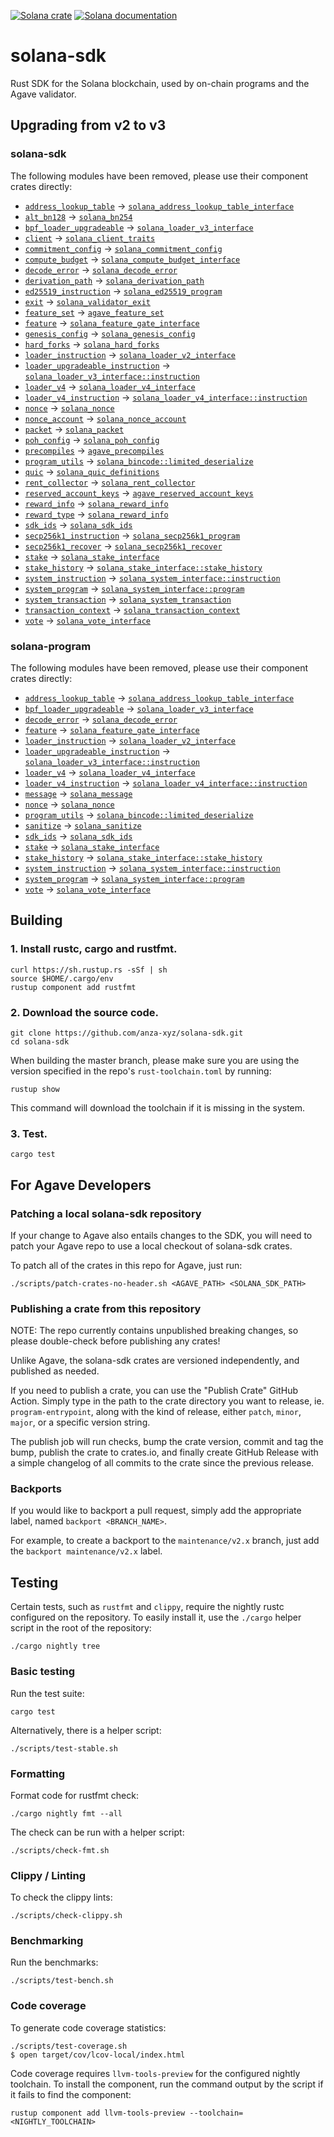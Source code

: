 [![Solana crate](https://img.shields.io/crates/v/solana-sdk.svg)](https://crates.io/crates/solana-sdk)
[![Solana documentation](https://docs.rs/solana-sdk/badge.svg)](https://docs.rs/solana-sdk)

# solana-sdk

Rust SDK for the Solana blockchain, used by on-chain programs and the Agave
validator.

## Upgrading from v2 to v3

### solana-sdk

The following modules have been removed, please use their component crates
directly:

* [`address_lookup_table`](https://docs.rs/solana-sdk/latest/solana_sdk/address_lookup_table) -> [`solana_address_lookup_table_interface`](https://docs.rs/solana-address-lookup-table-interface/latest/solana_address_lookup_table_interface/)
* [`alt_bn128`](https://docs.rs/solana-sdk/latest/solana_sdk/alt_bn128) -> [`solana_bn254`](https://docs.rs/solana-bn254/latest/solana_bn254)
* [`bpf_loader_upgradeable`](https://docs.rs/solana-sdk/latest/solana_sdk/bpf_loader_upgradeable) -> [`solana_loader_v3_interface`](https://docs.rs/solana-loader-v3-interface/latest/solana_loader_v3_interface)
* [`client`](https://docs.rs/solana-sdk/latest/solana_sdk/client) -> [`solana_client_traits`](https://docs.rs/solana-client-traits/latest/solana_client_traits)
* [`commitment_config`](https://docs.rs/solana-sdk/latest/solana_sdk/commitment_config) -> [`solana_commitment_config`](https://docs.rs/solana-commitment-config/latest/solana_commitment_config)
* [`compute_budget`](https://docs.rs/solana-sdk/latest/solana_sdk/compute_budget) -> [`solana_compute_budget_interface`](https://docs.rs/solana-compute-budget-interface/latest/solana_compute_budget_interface)
* [`decode_error`](https://docs.rs/solana-sdk/latest/solana_sdk/decode_error) -> [`solana_decode_error`](https://docs.rs/solana-decode-error/latest/solana_decode_error)
* [`derivation_path`](https://docs.rs/solana-sdk/latest/solana_sdk/derivation_path) -> [`solana_derivation_path`](https://docs.rs/solana-derivation-path/latest/solana_derivation_path)
* [`ed25519_instruction`](https://docs.rs/solana-sdk/latest/solana_sdk/ed25519_instruction) -> [`solana_ed25519_program`](https://docs.rs/solana-ed25519-program/latest/solana_ed25519_program)
* [`exit`](https://docs.rs/solana-sdk/latest/solana_sdk/exit) -> [`solana_validator_exit`](https://docs.rs/solana-validator-exit/latest/solana_validator_exit)
* [`feature_set`](https://docs.rs/solana-sdk/latest/solana_sdk/feature_set) -> [`agave_feature_set`](https://docs.rs/agave-feature-set/latest/agave_feature_set)
* [`feature`](https://docs.rs/solana-sdk/latest/solana_sdk/feature) -> [`solana_feature_gate_interface`](https://docs.rs/solana-feature-gate-interface/latest/solana_feature_gate_interface)
* [`genesis_config`](https://docs.rs/solana-sdk/latest/solana_sdk/genesis_config) -> [`solana_genesis_config`](https://docs.rs/solana-genesis-config/latest/solana_genesis_config)
* [`hard_forks`](https://docs.rs/solana-sdk/latest/solana_sdk/hard_forks) -> [`solana_hard_forks`](https://docs.rs/solana-hard-forks/latest/solana_hard_forks)
* [`loader_instruction`](https://docs.rs/solana-sdk/latest/solana_sdk/loader_instruction) -> [`solana_loader_v2_interface`](https://docs.rs/solana-loader-v2-interface/latest/solana_loader_v2_interface)
* [`loader_upgradeable_instruction`](https://docs.rs/solana-sdk/latest/solana_sdk/loader_upgradeable_instruction) -> [`solana_loader_v3_interface::instruction`](https://docs.rs/solana-loader-v3-interface/latest/solana_loader_v3_interface/instruction)
* [`loader_v4`](https://docs.rs/solana-sdk/latest/solana_sdk/loader_v4) -> [`solana_loader_v4_interface`](https://docs.rs/solana-loader-v4-interface/latest/solana_loader_v4_interface)
* [`loader_v4_instruction`](https://docs.rs/solana-sdk/latest/solana_sdk/loader_v4_instruction) -> [`solana_loader_v4_interface::instruction`](https://docs.rs/solana-loader-v4-interface/latest/solana_loader_v4_interface/instruction)
* [`nonce`](https://docs.rs/solana-sdk/latest/solana_sdk/nonce) -> [`solana_nonce`](https://docs.rs/solana-nonce/latest/solana_nonce)
* [`nonce_account`](https://docs.rs/solana-sdk/latest/solana_sdk/nonce_account) -> [`solana_nonce_account`](https://docs.rs/solana-nonce-account/latest/solana_nonce_account)
* [`packet`](https://docs.rs/solana-sdk/latest/solana_sdk/packet) -> [`solana_packet`](https://docs.rs/solana-packet/latest/solana_packet)
* [`poh_config`](https://docs.rs/solana-sdk/latest/solana_sdk/poh_config) -> [`solana_poh_config`](https://docs.rs/solana-poh-config/latest/solana_poh_config)
* [`precompiles`](https://docs.rs/solana-sdk/latest/solana_sdk/precompiles) -> [`agave_precompiles`](https://docs.rs/agave-precompiles/latest/agave_precompiles)
* [`program_utils`](https://docs.rs/solana-sdk/latest/solana_sdk/program_utils) -> [`solana_bincode::limited_deserialize`](https://docs.rs/solana-bincode/latest/solana_bincode)
* [`quic`](https://docs.rs/solana-sdk/latest/solana_sdk/quic) -> [`solana_quic_definitions`](https://docs.rs/solana-quic-definitions/latest/solana_quic_definitions)
* [`rent_collector`](https://docs.rs/solana-sdk/latest/solana_sdk/rent_collector) -> [`solana_rent_collector`](https://docs.rs/solana-rent-collector/latest/solana_rent_collector)
* [`reserved_account_keys`](https://docs.rs/solana-sdk/latest/solana_sdk/reserved_account_keys) -> [`agave_reserved_account_keys`](https://docs.rs/agave-reserved-account-keys/latest/agave_reserved_account_keys)
* [`reward_info`](https://docs.rs/solana-sdk/latest/solana_sdk/reward_info) -> [`solana_reward_info`](https://docs.rs/solana-reward-info/latest/solana_reward_info)
* [`reward_type`](https://docs.rs/solana-sdk/latest/solana_sdk/reward_type) -> [`solana_reward_info`](https://docs.rs/solana-reward-info/latest/solana_reward_info)
* [`sdk_ids`](https://docs.rs/solana-sdk/latest/solana_sdk/sdk_ids) -> [`solana_sdk_ids`](https://docs.rs/solana-sdk-ids/latest/solana_sdk_ids)
* [`secp256k1_instruction`](https://docs.rs/solana-sdk/latest/solana_sdk/secp256k1_instruction) -> [`solana_secp256k1_program`](https://docs.rs/solana-secp256k1-program/latest/solana_secp256k1_program)
* [`secp256k1_recover`](https://docs.rs/solana-sdk/latest/solana_sdk/secp256k1_recover) -> [`solana_secp256k1_recover`](https://docs.rs/solana-secp256k1-recover/latest/solana_secp256k1_recover)
* [`stake`](https://docs.rs/solana-sdk/latest/solana_sdk/stake) -> [`solana_stake_interface`](https://docs.rs/solana-stake-interface/latest/solana_stake_interface)
* [`stake_history`](https://docs.rs/solana-sdk/latest/solana_sdk/stake_history) -> [`solana_stake_interface::stake_history`](https://docs.rs/solana-stake-interface/latest/solana_stake_interface/stake_history)
* [`system_instruction`](https://docs.rs/solana-sdk/latest/solana_sdk/system_instruction) -> [`solana_system_interface::instruction`](https://docs.rs/solana-system-interface/latest/solana_system_interface/instruction)
* [`system_program`](https://docs.rs/solana-sdk/latest/solana_sdk/system_program) -> [`solana_system_interface::program`](https://docs.rs/solana-system-interface/latest/solana_system_interface/program)
* [`system_transaction`](https://docs.rs/solana-sdk/latest/solana_sdk/system_transaction) -> [`solana_system_transaction`](https://docs.rs/solana-system-transaction/latest/solana_system_transaction)
* [`transaction_context`](https://docs.rs/solana-sdk/latest/solana_sdk/transaction_context) -> [`solana_transaction_context`](https://docs.rs/solana-transaction-context/latest/solana_transaction_context)
* [`vote`](https://docs.rs/solana-sdk/latest/solana_sdk/vote) -> [`solana_vote_interface`](https://docs.rs/solana-vote-interface/latest/solana_vote_interface)

### solana-program

The following modules have been removed, please use their component crates
directly:

* [`address_lookup_table`](https://docs.rs/solana-program/latest/solana_program/address_lookup_table) -> [`solana_address_lookup_table_interface`](https://docs.rs/solana-address-lookup-table-interface/latest/solana_address_lookup_table_interface/)
* [`bpf_loader_upgradeable`](https://docs.rs/solana-program/latest/solana_program/bpf_loader_upgradeable) -> [`solana_loader_v3_interface`](https://docs.rs/solana-loader-v3-interface/latest/solana_loader_v3_interface)
* [`decode_error`](https://docs.rs/solana-program/latest/solana_program/decode_error) -> [`solana_decode_error`](https://docs.rs/solana-decode-error/latest/solana_decode_error)
* [`feature`](https://docs.rs/solana-program/latest/solana_program/feature) -> [`solana_feature_gate_interface`](https://docs.rs/solana-feature-gate-interface/latest/solana_feature_gate_interface)
* [`loader_instruction`](https://docs.rs/solana-program/latest/solana_program/loader_instruction) -> [`solana_loader_v2_interface`](https://docs.rs/solana-loader-v2-interface/latest/solana_loader_v2_interface)
* [`loader_upgradeable_instruction`](https://docs.rs/solana-program/latest/solana_program/loader_upgradeable_instruction) -> [`solana_loader_v3_interface::instruction`](https://docs.rs/solana-loader-v3-interface/latest/solana_loader_v3_interface/instruction)
* [`loader_v4`](https://docs.rs/solana-program/latest/solana_program/loader_v4) -> [`solana_loader_v4_interface`](https://docs.rs/solana-loader-v4-interface/latest/solana_loader_v4_interface)
* [`loader_v4_instruction`](https://docs.rs/solana-program/latest/solana_program/loader_v4_instruction) -> [`solana_loader_v4_interface::instruction`](https://docs.rs/solana-loader-v4-interface/latest/solana_loader_v4_interface/instruction)
* [`message`](https://docs.rs/solana-program/latest/solana_program/message) -> [`solana_message`](https://docs.rs/solana-message/latest/solana_message)
* [`nonce`](https://docs.rs/solana-program/latest/solana_program/nonce) -> [`solana_nonce`](https://docs.rs/solana-nonce/latest/solana_nonce)
* [`program_utils`](https://docs.rs/solana-program/latest/solana_program/program_utils) -> [`solana_bincode::limited_deserialize`](https://docs.rs/solana-bincode/latest/solana_bincode)
* [`sanitize`](https://docs.rs/solana-program/latest/solana_program/sanitize) -> [`solana_sanitize`](https://docs.rs/solana-sanitize/latest/solana_sanitize)
* [`sdk_ids`](https://docs.rs/solana-program/latest/solana_program/sdk_ids) -> [`solana_sdk_ids`](https://docs.rs/solana-sdk-ids/latest/solana_sdk_ids)
* [`stake`](https://docs.rs/solana-program/latest/solana_program/stake) -> [`solana_stake_interface`](https://docs.rs/solana-stake-interface/latest/solana_stake_interface)
* [`stake_history`](https://docs.rs/solana-program/latest/solana_program/stake_history) -> [`solana_stake_interface::stake_history`](https://docs.rs/solana-stake-interface/latest/solana_stake_interface/stake_history)
* [`system_instruction`](https://docs.rs/solana-program/latest/solana_program/system_instruction) -> [`solana_system_interface::instruction`](https://docs.rs/solana-system-interface/latest/solana_system_interface/instruction)
* [`system_program`](https://docs.rs/solana-program/latest/solana_program/system_program) -> [`solana_system_interface::program`](https://docs.rs/solana-system-interface/latest/solana_system_interface/program)
* [`vote`](https://docs.rs/solana-program/latest/solana_program/vote) -> [`solana_vote_interface`](https://docs.rs/solana-vote-interface/latest/solana_vote_interface)

## Building

### **1. Install rustc, cargo and rustfmt.**

```console
curl https://sh.rustup.rs -sSf | sh
source $HOME/.cargo/env
rustup component add rustfmt
```

### **2. Download the source code.**

```console
git clone https://github.com/anza-xyz/solana-sdk.git
cd solana-sdk
```

When building the master branch, please make sure you are using the version
specified in the repo's `rust-toolchain.toml` by running:

```console
rustup show
```

This command will download the toolchain if it is missing in the system.

### **3. Test.**

```console
cargo test
```

## For Agave Developers

### Patching a local solana-sdk repository

If your change to Agave also entails changes to the SDK, you will need to patch
your Agave repo to use a local checkout of solana-sdk crates.

To patch all of the crates in this repo for Agave, just run:

```console
./scripts/patch-crates-no-header.sh <AGAVE_PATH> <SOLANA_SDK_PATH>
```

### Publishing a crate from this repository

NOTE: The repo currently contains unpublished breaking changes, so please
double-check before publishing any crates!

Unlike Agave, the solana-sdk crates are versioned independently, and published
as needed.

If you need to publish a crate, you can use the "Publish Crate" GitHub Action.
Simply type in the path to the crate directory you want to release, ie.
`program-entrypoint`, along with the kind of release, either `patch`, `minor`,
`major`, or a specific version string.

The publish job will run checks, bump the crate version, commit and tag the
bump, publish the crate to crates.io, and finally create GitHub Release with
a simple changelog of all commits to the crate since the previous release.

### Backports

If you would like to backport a pull request, simply add the appropriate label,
named `backport <BRANCH_NAME>`.

For example, to create a backport to the `maintenance/v2.x` branch, just add the
`backport maintenance/v2.x` label.

## Testing

Certain tests, such as `rustfmt` and `clippy`, require the nightly rustc
configured on the repository. To easily install it, use the `./cargo` helper
script in the root of the repository:

```console
./cargo nightly tree
```

### Basic testing

Run the test suite:

```console
cargo test
```

Alternatively, there is a helper script:

```console
./scripts/test-stable.sh
```

### Formatting

Format code for rustfmt check:

```console
./cargo nightly fmt --all
```

The check can be run with a helper script:

```console
./scripts/check-fmt.sh
```

### Clippy / Linting

To check the clippy lints:

```console
./scripts/check-clippy.sh
```

### Benchmarking

Run the benchmarks:

```console
./scripts/test-bench.sh
```

### Code coverage

To generate code coverage statistics:

```console
./scripts/test-coverage.sh
$ open target/cov/lcov-local/index.html
```

Code coverage requires `llvm-tools-preview` for the configured nightly
toolchain. To install the component, run the command output by the script if it
fails to find the component:

```console
rustup component add llvm-tools-preview --toolchain=<NIGHTLY_TOOLCHAIN>
```
